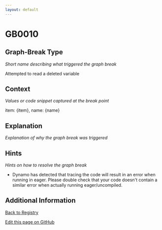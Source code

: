 ```yaml
---
layout: default
---
```

# GB0010

## Graph-Break Type
*Short name describing what triggered the graph break*

Attempted to read a deleted variable

## Context
*Values or code snippet captured at the break point*

item: {item}, name: {name}

## Explanation
*Explanation of why the graph break was triggered*



## Hints
*Hints on how to resolve the graph break*

- Dynamo has detected that tracing the code will result in an error when running in eager. Please double check that your code doesn't contain a similar error when actually running eager/uncompiled.


## Additional Information

<!-- ADDITIONAL INFORMATION START - Add custom information below this line -->

<!-- ADDITIONAL INFORMATION END -->

[Back to Registry](../index.html)

[Edit this page on GitHub](https://github.com/pytorch-labs/compile-graph-break-site/edit/main/docs/gb/gb0010.md)
